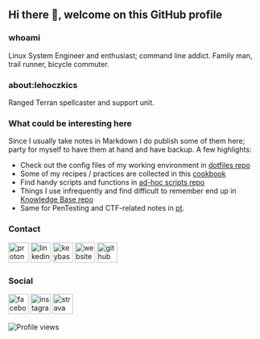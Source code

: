 ## Hi there 👋, welcome on this GitHub profile
### whoami
Linux System Engineer and enthusiast; command line addict. Family man, trail runner, bicycle commuter.

### about:lehoczkics
Ranged Terran spellcaster and support unit.

### What could be interesting here
Since I usually take notes in Markdown I do publish some of them here; party for myself to have them at hand and have backup.
A few highlights:
 - Check out the config files of my working environment in [dotfiles repo](https://github.com/lehoczkics/dotfiles)
 - Some of my recipes / practices are collected in this [cookbook](https://github.com/lehoczkics/cookbook)
 - Find handy scripts and functions in [ad-hoc scripts repo](https://github.com/lehoczkics/ad-hoc-scripts)
 - Things I use infrequently and find difficult to remember end up in [Knowledge Base repo](https://github.com/lehoczkics/kb)
 - Same for PenTesting and CTF-related notes in [pt](https://github.com/lehoczkics/pt).

### Contact
[<img src='https://cdn.jsdelivr.net/npm/simple-icons@3.0.1/icons/protonmail.svg' alt='protonmail' height='40'>](mailto:csaba@lehoczki.me) [<img src='https://cdn.jsdelivr.net/npm/simple-icons@3.0.1/icons/linkedin.svg' alt='linkedin' height='40'>](https://www.linkedin.com/in/lehoczkics/)  [<img src='https://cdn.jsdelivr.net/npm/simple-icons@3.0.1/icons/keybase.svg' alt='keybase' height='40'>](https://keybase.io/tsabi)  [<img src='https://cdn.jsdelivr.net/npm/simple-icons@3.0.1/icons/cloudflare.svg' alt='website' height='40'>](https://lehoczki.me)  [<img src='https://cdn.jsdelivr.net/npm/simple-icons@3.0.1/icons/github.svg' alt='github' height='40'>](https://github.com/lehoczkics)  

### Social
[<img src='https://cdn.jsdelivr.net/npm/simple-icons@3.0.1/icons/facebook.svg' alt='facebook' height='40'>](https://www.facebook.com/lehoczkics)  [<img src='https://cdn.jsdelivr.net/npm/simple-icons@3.0.1/icons/instagram.svg' alt='instagram' height='40'>](https://www.instagram.com/lehoczkics/) [<img src='https://cdn.jsdelivr.net/npm/simple-icons@3.0.1/icons/strava.svg' alt='strava' height='40'>](https://www.strava.com/athletes/16224618) 

![Profile views](https://gpvc.arturio.dev/lehoczkics)  
